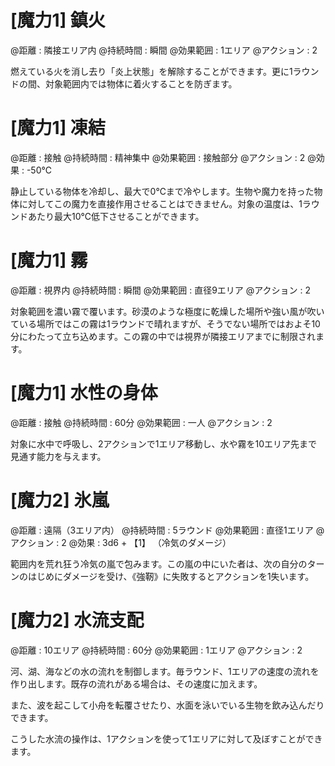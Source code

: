 # [魔力1] 鎮火

@距離 : 隣接エリア内	@持続時間 : 瞬間	@効果範囲 : 1エリア	@アクション : 2

燃えている火を消し去り「炎上状態」を解除することができます。更に1ラウンドの間、対象範囲内では物体に着火することを防ぎます。

# [魔力1] 凍結

@距離 : 接触	@持続時間 : 精神集中	@効果範囲 : 接触部分	@アクション : 2	@効果 : -50℃

静止している物体を冷却し、最大で0℃まで冷やします。生物や魔力を持った物体に対してこの魔力を直接作用させることはできません。対象の温度は、1ラウンドあたり最大10℃低下させることができます。

# [魔力1] 霧

@距離 : 視界内	@持続時間 : 瞬間	@効果範囲 : 直径9エリア	@アクション : 2

対象範囲を濃い霧で覆います。砂漠のような極度に乾燥した場所や強い風が吹いている場所ではこの霧は1ラウンドで晴れますが、そうでない場所ではおよそ10分にわたって立ち込めます。この霧の中では視界が隣接エリアまでに制限されます。

# [魔力1] 水性の身体

@距離 : 接触	@持続時間 : 60分	@効果範囲 : 一人	@アクション : 2

対象に水中で呼吸し、2アクションで1エリア移動し、水や霧を10エリア先まで見通す能力を与えます。

# [魔力2] 氷嵐

@距離 : 遠隔（3エリア内）	@持続時間 : 5ラウンド	@効果範囲 : 直径1エリア	@アクション : 2	@効果 : 3d6 + 【1】 （冷気のダメージ）

範囲内を荒れ狂う冷気の嵐で包みます。この嵐の中にいた者は、次の自分のターンのはじめにダメージを受け、《強靭》に失敗するとアクションを1失います。

# [魔力2] 水流支配

@距離 : 10エリア	@持続時間 : 60分	@効果範囲 : 1エリア	@アクション : 2

河、湖、海などの水の流れを制御します。毎ラウンド、1エリアの速度の流れを作り出します。既存の流れがある場合は、その速度に加えます。

また、波を起こして小舟を転覆させたり、水面を泳いでいる生物を飲み込んだりできます。

こうした水流の操作は、1アクションを使って1エリアに対して及ぼすことができます。
